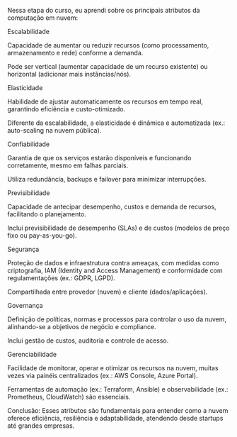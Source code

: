 Nessa etapa do curso, eu aprendi sobre os principais atributos da computação em nuvem:

Escalabilidade

Capacidade de aumentar ou reduzir recursos (como processamento, armazenamento e rede) conforme a demanda.

Pode ser vertical (aumentar capacidade de um recurso existente) ou horizontal (adicionar mais instâncias/nós).

Elasticidade

Habilidade de ajustar automaticamente os recursos em tempo real, garantindo eficiência e custo-otimizado.

Diferente da escalabilidade, a elasticidade é dinâmica e automatizada (ex.: auto-scaling na nuvem pública).

Confiabilidade

Garantia de que os serviços estarão disponíveis e funcionando corretamente, mesmo em falhas parciais.

Utiliza redundância, backups e failover para minimizar interrupções.

Previsibilidade

Capacidade de antecipar desempenho, custos e demanda de recursos, facilitando o planejamento.

Inclui previsibilidade de desempenho (SLAs) e de custos (modelos de preço fixo ou pay-as-you-go).

Segurança

Proteção de dados e infraestrutura contra ameaças, com medidas como criptografia, IAM (Identity and Access Management) e conformidade com regulamentações (ex.: GDPR, LGPD).

Compartilhada entre provedor (nuvem) e cliente (dados/aplicações).

Governança

Definição de políticas, normas e processos para controlar o uso da nuvem, alinhando-se a objetivos de negócio e compliance.

Inclui gestão de custos, auditoria e controle de acesso.

Gerenciabilidade

Facilidade de monitorar, operar e otimizar os recursos na nuvem, muitas vezes via painéis centralizados (ex.: AWS Console, Azure Portal).

Ferramentas de automação (ex.: Terraform, Ansible) e observabilidade (ex.: Prometheus, CloudWatch) são essenciais.

Conclusão: Esses atributos são fundamentais para entender como a nuvem oferece eficiência, resiliência e adaptabilidade, atendendo desde startups até grandes empresas.
